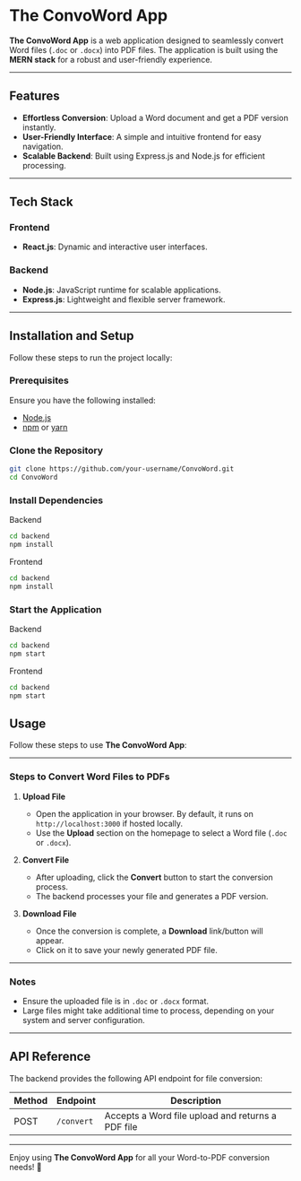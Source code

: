 # The ConvoWord App

**The ConvoWord App** is a web application designed to seamlessly convert Word files (`.doc` or `.docx`) into PDF files. The application is built using the **MERN stack** for a robust and user-friendly experience.

---

## Features

- **Effortless Conversion**: Upload a Word document and get a PDF version instantly.
- **User-Friendly Interface**: A simple and intuitive frontend for easy navigation.
- **Scalable Backend**: Built using Express.js and Node.js for efficient processing.

---

## Tech Stack

### Frontend
- **React.js**: Dynamic and interactive user interfaces.

### Backend
- **Node.js**: JavaScript runtime for scalable applications.
- **Express.js**: Lightweight and flexible server framework.

---

## Installation and Setup

Follow these steps to run the project locally:

### Prerequisites
Ensure you have the following installed:
- [Node.js](https://nodejs.org/)
- [npm](https://www.npmjs.com/) or [yarn](https://yarnpkg.com/)

### Clone the Repository
```bash
git clone https://github.com/your-username/ConvoWord.git
cd ConvoWord
```

### Install Dependencies 
Backend
```bash
cd backend
npm install
```

Frontend
```bash
cd backend
npm install
```

### Start the Application

Backend
```bash
cd backend
npm start
```

Frontend
```bash
cd backend
npm start
```

## Usage

Follow these steps to use **The ConvoWord App**:

---

### Steps to Convert Word Files to PDFs

1. **Upload File**  
   - Open the application in your browser. By default, it runs on `http://localhost:3000` if hosted locally.
   - Use the **Upload** section on the homepage to select a Word file (`.doc` or `.docx`).

2. **Convert File**  
   - After uploading, click the **Convert** button to start the conversion process.
   - The backend processes your file and generates a PDF version.

3. **Download File**  
   - Once the conversion is complete, a **Download** link/button will appear.
   - Click on it to save your newly generated PDF file.

---

### Notes

- Ensure the uploaded file is in `.doc` or `.docx` format.
- Large files might take additional time to process, depending on your system and server configuration.

---

## API Reference

The backend provides the following API endpoint for file conversion:

| Method | Endpoint   | Description               |
|--------|------------|---------------------------|
| POST   | `/convert` | Accepts a Word file upload and returns a PDF file |

---

Enjoy using **The ConvoWord App** for all your Word-to-PDF conversion needs! 🎉
